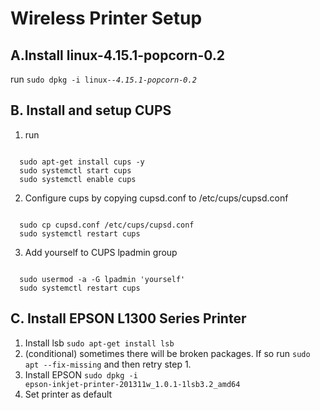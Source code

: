 # Wireless Printer Setup
## A.Install linux-4.15.1-popcorn-0.2
run <code>sudo dpkg -i linux-*-4.15.1-popcorn-0.2*</code>

## B. Install and setup CUPS
1. run
<code>
  sudo apt-get install cups -y
  sudo systemctl start cups
  sudo systemctl enable cups
</code>


2. Configure cups by copying cupsd.conf to /etc/cups/cupsd.conf
<code>
  sudo cp cupsd.conf /etc/cups/cupsd.conf
  sudo systemctl restart cups
</code>


3. Add yourself to CUPS lpadmin group
<code>
  sudo usermod -a -G lpadmin 'yourself'
  sudo systemctl restart cups
</code>


## C. Install EPSON L1300 Series Printer
1. Install lsb
<code>sudo apt-get install lsb</code>
2. (conditional) sometimes there will be broken packages. If so run
<code>sudo apt --fix-missing</code>
and then retry step 1.
3. Install EPSON
<code>sudo dpkg -i epson-inkjet-printer-201311w_1.0.1-1lsb3.2_amd64</code>
4. Set printer as default
